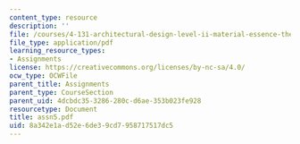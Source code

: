 ```yaml
---
content_type: resource
description: ''
file: /courses/4-131-architectural-design-level-ii-material-essence-the-glass-house-fall-2003/8a342e1ad52e6de39cd7958717517dc5_assn5.pdf
file_type: application/pdf
learning_resource_types:
- Assignments
license: https://creativecommons.org/licenses/by-nc-sa/4.0/
ocw_type: OCWFile
parent_title: Assignments
parent_type: CourseSection
parent_uid: 4dcbdc35-3286-280c-d6ae-353b023fe928
resourcetype: Document
title: assn5.pdf
uid: 8a342e1a-d52e-6de3-9cd7-958717517dc5
---
```

